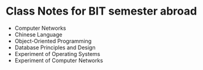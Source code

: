 # Class Notes for BIT semester abroad

- Computer Networks
- Chinese Language
- Object-Oriented Programming
- Database Principles and Design
- Experiment of Operating Systems
- Experiment of Computer Networks
